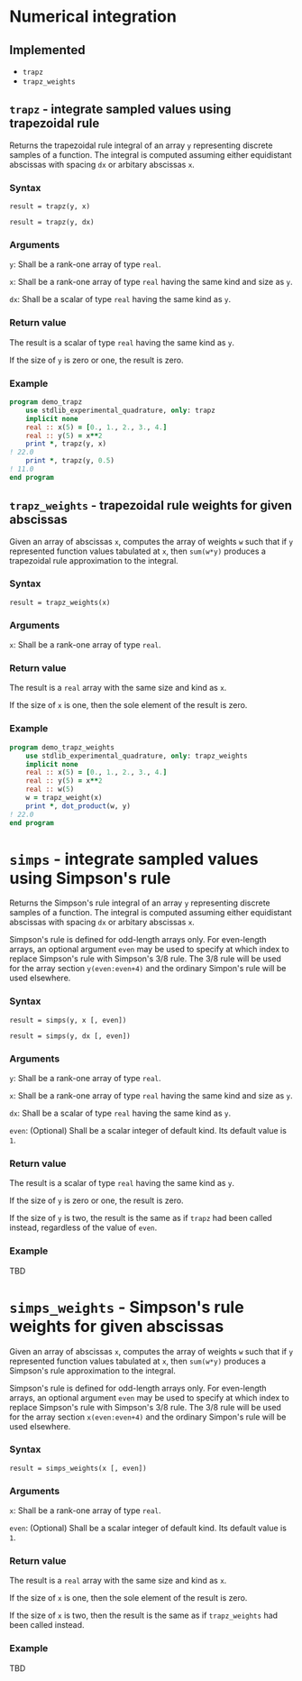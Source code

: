 # Numerical integration

## Implemented

* `trapz`
* `trapz_weights`

## `trapz` - integrate sampled values using trapezoidal rule

Returns the trapezoidal rule integral of an array `y` representing discrete samples of a function. The integral is computed assuming either equidistant abscissas with spacing `dx` or arbitary abscissas `x`.

### Syntax

`result = trapz(y, x)`

`result = trapz(y, dx)`

### Arguments

`y`: Shall be a rank-one array of type `real`.

`x`: Shall be a rank-one array of type `real` having the same kind and size as `y`. 

`dx`: Shall be a scalar of type `real` having the same kind as `y`.

### Return value

The result is a scalar of type `real` having the same kind as `y`.

If the size of `y` is zero or one, the result is zero.

### Example

```fortran
program demo_trapz
    use stdlib_experimental_quadrature, only: trapz
    implicit none
    real :: x(5) = [0., 1., 2., 3., 4.]
    real :: y(5) = x**2
    print *, trapz(y, x) 
! 22.0
    print *, trapz(y, 0.5) 
! 11.0
end program
```

## `trapz_weights` - trapezoidal rule weights for given abscissas

Given an array of abscissas `x`, computes the array of weights `w` such that if `y` represented function values tabulated at `x`, then `sum(w*y)` produces a trapezoidal rule approximation to the integral.

### Syntax

`result = trapz_weights(x)`

### Arguments

`x`: Shall be a rank-one array of type `real`.

### Return value

The result is a `real` array with the same size and kind as `x`.

If the size of `x` is one, then the sole element of the result is zero.

### Example

```fortran
program demo_trapz_weights
    use stdlib_experimental_quadrature, only: trapz_weights
    implicit none
    real :: x(5) = [0., 1., 2., 3., 4.]
    real :: y(5) = x**2
    real :: w(5) 
    w = trapz_weight(x)
    print *, dot_product(w, y)
! 22.0
end program

```

# `simps` - integrate sampled values using Simpson's rule

Returns the Simpson's rule integral of an array `y` representing discrete samples of a function. The integral is computed assuming either equidistant abscissas with spacing `dx` or arbitary abscissas `x`. 

Simpson's rule is defined for odd-length arrays only. For even-length arrays, an optional argument `even` may be used to specify at which index to replace Simpson's rule with Simpson's 3/8 rule. The 3/8 rule will be used for the array section `y(even:even+4)` and the ordinary Simpon's rule will be used elsewhere.

### Syntax

`result = simps(y, x [, even])`

`result = simps(y, dx [, even])`

### Arguments

`y`: Shall be a rank-one array of type `real`.

`x`: Shall be a rank-one array of type `real` having the same kind and size as `y`. 

`dx`: Shall be a scalar of type `real` having the same kind as `y`.

`even`: (Optional) Shall be a scalar integer of default kind. Its default value is `1`.

### Return value

The result is a scalar of type `real` having the same kind as `y`.

If the size of `y` is zero or one, the result is zero.

If the size of `y` is two, the result is the same as if `trapz` had been called instead, regardless of the value of `even`.

### Example

TBD

# `simps_weights` - Simpson's rule weights for given abscissas

Given an array of abscissas `x`, computes the array of weights `w` such that if `y` represented function values tabulated at `x`, then `sum(w*y)` produces a Simpson's rule approximation to the integral.

Simpson's rule is defined for odd-length arrays only. For even-length arrays, an optional argument `even` may be used to specify at which index to replace Simpson's rule with Simpson's 3/8 rule. The 3/8 rule will be used for the array section `x(even:even+4)` and the ordinary Simpon's rule will be used elsewhere.

### Syntax

`result = simps_weights(x [, even])`

### Arguments

`x`: Shall be a rank-one array of type `real`.

`even`: (Optional) Shall be a scalar integer of default kind. Its default value is `1`.

### Return value

The result is a `real` array with the same size and kind as `x`.

If the size of `x` is one, then the sole element of the result is zero.

If the size of `x` is two, then the result is the same as if `trapz_weights` had been called instead.

### Example

TBD
